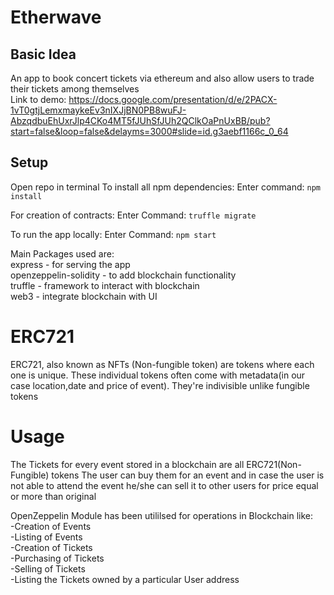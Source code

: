 # Etherwave

## Basic Idea

An app to book concert tickets via ethereum and also allow users to trade their tickets among themselves
<br>
Link to demo: <a>https://docs.google.com/presentation/d/e/2PACX-1vT0gtjLemxmaykeEv3nIXJjBN0PB8wuFJ-AbzqdbuEhUxrJlp4CKo4MT5fJUhSfJUh2QClkOaPnUxBB/pub?start=false&loop=false&delayms=3000#slide=id.g3aebf1166c_0_64</a>

## Setup
Open repo in terminal
To install all npm dependencies:
Enter command: `npm install`

For creation of contracts:
Enter Command: `truffle migrate`

To run the app locally:
Enter Command: `npm start`

Main Packages used are: 
<br>express - for serving the app
<br>openzeppelin-solidity - to add blockchain functionality
<br>truffle - framework to interact with blockchain 
<br>web3 - integrate blockchain with UI

# ERC721 

ERC721, also known as NFTs (Non-fungible token) are tokens where each one is unique. These individual tokens often come with metadata(in our case location,date and price of event). They're indivisible unlike fungible tokens

# Usage

The Tickets for every event stored in a blockchain are all ERC721(Non-Fungible) tokens
The user can buy them for an event and in case the user is not able to attend the event
he/she can sell it to other users for price equal or more than original 

OpenZeppelin Module has been utililsed for operations in Blockchain like: 
<br>-Creation of Events
<br>-Listing of Events
<br>-Creation of Tickets
<br>-Purchasing of Tickets
<br>-Selling of Tickets
<br>-Listing the Tickets owned by a particular User address
